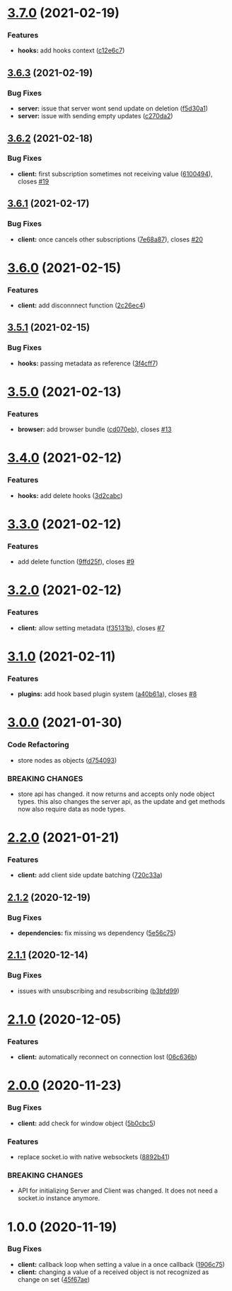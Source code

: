 # [3.7.0](https://github.com/TimoBechtel/socketdb/compare/v3.6.3...v3.7.0) (2021-02-19)


### Features

* **hooks:** add hooks context ([c12e6c7](https://github.com/TimoBechtel/socketdb/commit/c12e6c7668224c41bcac8cbb7b225d6fdc92b9f9))

## [3.6.3](https://github.com/TimoBechtel/socketdb/compare/v3.6.2...v3.6.3) (2021-02-19)


### Bug Fixes

* **server:** issue that server wont send update on deletion ([f5d30a1](https://github.com/TimoBechtel/socketdb/commit/f5d30a1a64923d5bb16250a3a10b3f22e6d09daa))
* **server:** issue with sending empty updates ([c270da2](https://github.com/TimoBechtel/socketdb/commit/c270da2ad31a83bdb79240b6480716d8a25023a0))

## [3.6.2](https://github.com/TimoBechtel/socketdb/compare/v3.6.1...v3.6.2) (2021-02-18)


### Bug Fixes

* **client:** first subscription sometimes not receiving value ([6100494](https://github.com/TimoBechtel/socketdb/commit/61004949405b78cd8015b5ae82d605fc31def9cb)), closes [#19](https://github.com/TimoBechtel/socketdb/issues/19)

## [3.6.1](https://github.com/TimoBechtel/socketdb/compare/v3.6.0...v3.6.1) (2021-02-17)


### Bug Fixes

* **client:** once cancels other subscriptions ([7e68a87](https://github.com/TimoBechtel/socketdb/commit/7e68a87c23973c4eeb4800345c5903d76a0aa8e6)), closes [#20](https://github.com/TimoBechtel/socketdb/issues/20)

# [3.6.0](https://github.com/TimoBechtel/socketdb/compare/v3.5.1...v3.6.0) (2021-02-15)


### Features

* **client:** add disconnnect function ([2c26ec4](https://github.com/TimoBechtel/socketdb/commit/2c26ec47676f96d7f46eb017398788be08e9f55c))

## [3.5.1](https://github.com/TimoBechtel/socketdb/compare/v3.5.0...v3.5.1) (2021-02-15)


### Bug Fixes

* **hooks:** passing metadata as reference ([3f4cff7](https://github.com/TimoBechtel/socketdb/commit/3f4cff73987985918a84fc0e572fdac509522c10))

# [3.5.0](https://github.com/TimoBechtel/socketdb/compare/v3.4.0...v3.5.0) (2021-02-13)


### Features

* **browser:** add browser bundle ([cd070eb](https://github.com/TimoBechtel/socketdb/commit/cd070ebb40cd9bd8f6b05ae5cbcd43bc736d74ad)), closes [#13](https://github.com/TimoBechtel/socketdb/issues/13)

# [3.4.0](https://github.com/TimoBechtel/socketdb/compare/v3.3.0...v3.4.0) (2021-02-12)


### Features

* **hooks:** add delete hooks ([3d2cabc](https://github.com/TimoBechtel/socketdb/commit/3d2cabc19386e87fd4fb8e97d26d6a8be76035d0))

# [3.3.0](https://github.com/TimoBechtel/socketdb/compare/v3.2.0...v3.3.0) (2021-02-12)


### Features

* add delete function ([9ffd25f](https://github.com/TimoBechtel/socketdb/commit/9ffd25fc05db1bf9477c7c11d945c37922f97244)), closes [#9](https://github.com/TimoBechtel/socketdb/issues/9)

# [3.2.0](https://github.com/TimoBechtel/socketdb/compare/v3.1.0...v3.2.0) (2021-02-12)


### Features

* **client:** allow setting metadata ([f35131b](https://github.com/TimoBechtel/socketdb/commit/f35131b2ee93fbfd881431a7f576bd61ff125e15)), closes [#7](https://github.com/TimoBechtel/socketdb/issues/7)

# [3.1.0](https://github.com/TimoBechtel/socketdb/compare/v3.0.0...v3.1.0) (2021-02-11)


### Features

* **plugins:** add hook based plugin system ([a40b61a](https://github.com/TimoBechtel/socketdb/commit/a40b61ab69d9846146dfff9c845adbfc3ef5a2ff)), closes [#8](https://github.com/TimoBechtel/socketdb/issues/8)

# [3.0.0](https://github.com/TimoBechtel/socketdb/compare/v2.2.0...v3.0.0) (2021-01-30)


### Code Refactoring

* store nodes as objects ([d754093](https://github.com/TimoBechtel/socketdb/commit/d75409333e65e06812d8d737131a1d1439b6ad90))


### BREAKING CHANGES

* store api has changed. it now returns and accepts only node object types. this also
changes the server api, as the update and get methods now also require data as node types.

# [2.2.0](https://github.com/TimoBechtel/socketdb/compare/v2.1.2...v2.2.0) (2021-01-21)


### Features

* **client:** add client side update batching ([720c33a](https://github.com/TimoBechtel/socketdb/commit/720c33abb5c37fc673f70d0a1b009d4567e664b0))

## [2.1.2](https://github.com/TimoBechtel/socketdb/compare/v2.1.1...v2.1.2) (2020-12-19)


### Bug Fixes

* **dependencies:** fix missing ws dependency ([5e56c75](https://github.com/TimoBechtel/socketdb/commit/5e56c75a5f5b144f3b2c2573e2161997004f5b2e))

## [2.1.1](https://github.com/TimoBechtel/socketdb/compare/v2.1.0...v2.1.1) (2020-12-14)


### Bug Fixes

* issues with unsubscribing and resubscribing ([b3bfd99](https://github.com/TimoBechtel/socketdb/commit/b3bfd991b18ae6321518b0b237f8eae4a0b855be))

# [2.1.0](https://github.com/TimoBechtel/socketdb/compare/v2.0.0...v2.1.0) (2020-12-05)


### Features

* **client:** automatically reconnect on connection lost ([06c636b](https://github.com/TimoBechtel/socketdb/commit/06c636be0fc0ba266776ed10e6638a8394c8639f))

# [2.0.0](https://github.com/TimoBechtel/socketdb/compare/v1.0.0...v2.0.0) (2020-11-23)


### Bug Fixes

* **client:** add check for window object ([5b0cbc5](https://github.com/TimoBechtel/socketdb/commit/5b0cbc54d883bbc7dfa8d366bacec73b67df7464))


### Features

* replace socket.io with native websockets ([8892b41](https://github.com/TimoBechtel/socketdb/commit/8892b41e77ccce2a689df3c16fcb04da164e4973))


### BREAKING CHANGES

* API for initializing Server and Client was changed. It does not need a socket.io instance anymore.

# 1.0.0 (2020-11-19)


### Bug Fixes

* **client:** callback loop when setting a value in a once callback ([1906c75](https://github.com/TimoBechtel/socketdb/commit/1906c757566fef73d1169bb4ec2b044d85182d8f))
* **client:** changing a value of a received object is not recognized as change on set ([45f67ae](https://github.com/TimoBechtel/socketdb/commit/45f67ae82400dbff2be7bc8380f0dfedc58aaf01))
